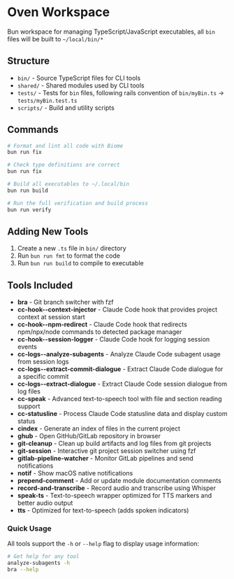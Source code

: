# Oven Workspace

Bun workspace for managing TypeScript/JavaScript executables, all `bin` files will be built to `~/local/bin/*`

## Structure

- `bin/` - Source TypeScript files for CLI tools
- `shared/` - Shared modules used by CLI tools
- `tests/` - Tests for `bin` files, following rails convention of `bin/myBin.ts` -> `tests/myBin.test.ts`
- `scripts/` - Build and utility scripts

## Commands

```bash
# Format and lint all code with Biome
bun run fix

# Check type definitions are correct
bun run fix

# Build all executables to ~/.local/bin
bun run build

# Run the full verification and build process
bun run verify
```

## Adding New Tools

1. Create a new `.ts` file in `bin/` directory
2. Run `bun run fmt` to format the code
3. Run `bun run build` to compile to executable

## Tools Included

- **bra** - Git branch switcher with fzf
- **cc-hook--context-injector** - Claude Code hook that provides project context at session start
- **cc-hook--npm-redirect** - Claude Code hook that redirects npm/npx/node commands to detected package manager
- **cc-hook--session-logger** - Claude Code hook for logging session events
- **cc-logs--analyze-subagents** - Analyze Claude Code subagent usage from session logs
- **cc-logs--extract-commit-dialogue** - Extract Claude Code dialogue for a specific commit
- **cc-logs--extract-dialogue** - Extract Claude Code session dialogue from log files
- **cc-speak** - Advanced text-to-speech tool with file and section reading support
- **cc-statusline** - Process Claude Code statusline data and display custom status
- **cindex** - Generate an index of files in the current project
- **ghub** - Open GitHub/GitLab repository in browser
- **git-cleanup** - Clean up build artifacts and log files from git projects
- **git-session** - Interactive git project session switcher using fzf
- **gitlab-pipeline-watcher** - Monitor GitLab pipelines and send notifications
- **notif** - Show macOS native notifications
- **prepend-comment** - Add or update module documentation comments
- **record-and-transcribe** - Record audio and transcribe using Whisper
- **speak-ts** - Text-to-speech wrapper optimized for TTS markers and better audio output
- **tts** - Optimized for text-to-speech (adds spoken indicators)

### Quick Usage

All tools support the `-h` or `--help` flag to display usage information:

```bash
# Get help for any tool
analyze-subagents -h
bra --help
```
